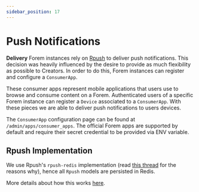 ```yaml
---
sidebar_position: 17
---
```


# Push Notifications

**Delivery**
Forem instances rely on [Rpush](https://github.com/rpush/rpush) to deliver push notifications. This decision was heavily influenced by the desire to provide as much flexibility as possible to Creators. In order to do this, Forem instances can register and configure a `ConsumerApp`.

These consumer apps represent mobile applications that users use to browse and consume content on a Forem. Authenticated users of a specific Forem instance can register a `Device` associated to a `ConsumerApp`. With these pieces we are able to deliver push notifications to users devices.

The `ConsumerApp` configuration page can be found at `/admin/apps/consumer_apps`. The official Forem apps are supported by default and require their secret credential to be provided via ENV variable.

## Rpush Implementation

We use Rpush's `rpush-redis` implementation (read [this thread](https://github.com/forem/forem/pull/12419/files#r564660917) for the reasons why), hence all `Rpush` models are persisted in Redis.

More details about how this works [here](https://github.com/rpush/rpush/wiki/Using-Redis).
